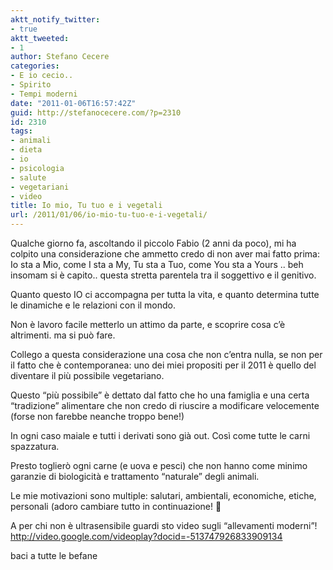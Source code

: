 ```yaml
---
aktt_notify_twitter:
- true
aktt_tweeted:
- 1
author: Stefano Cecere
categories:
- E io cecio..
- Spirito
- Tempi moderni
date: "2011-01-06T16:57:42Z"
guid: http://stefanocecere.com/?p=2310
id: 2310
tags:
- animali
- dieta
- io
- psicologia
- salute
- vegetariani
- video
title: Io mio, Tu tuo e i vegetali
url: /2011/01/06/io-mio-tu-tuo-e-i-vegetali/
---
```


Qualche giorno fa, ascoltando il piccolo Fabio (2 anni da poco), mi ha colpito una considerazione che ammetto credo di non aver mai fatto prima: Io sta a Mio, come I sta a My, Tu sta a Tuo, come You sta a Yours .. beh insomam si è capito.. questa stretta parentela tra il soggettivo e il genitivo.

Quanto questo IO ci accompagna per tutta la vita, e quanto determina tutte le dinamiche e le relazioni con il mondo.

Non è lavoro facile metterlo un attimo da parte, e scoprire cosa c&#8217;è altrimenti. ma si può fare.

Collego a questa considerazione una cosa che non c&#8217;entra nulla, se non per il fatto che è contemporanea: uno dei miei propositi per il 2011 è quello del diventare il più possibile vegetariano.

Questo &#8220;più possibile&#8221; è dettato dal fatto che ho una famiglia e una certa &#8220;tradizione&#8221; alimentare che non credo di riuscire a modificare velocemente (forse non farebbe neanche troppo bene!)

In ogni caso maiale e tutti i derivati sono già out. Così come tutte le carni spazzatura.

Presto toglierò ogni carne (e uova e pesci) che non hanno come minimo garanzie di biologicità e trattamento &#8220;naturale&#8221; degli animali.

Le mie motivazioni sono multiple: salutari, ambientali, economiche, etiche, personali (adoro cambiare tutto in continuazione! 🙂

A per chi non è ultrasensibile guardi sto video sugli &#8220;allevamenti moderni&#8221;! <http://video.google.com/videoplay?docid=-513747926833909134>

baci a tutte le befane